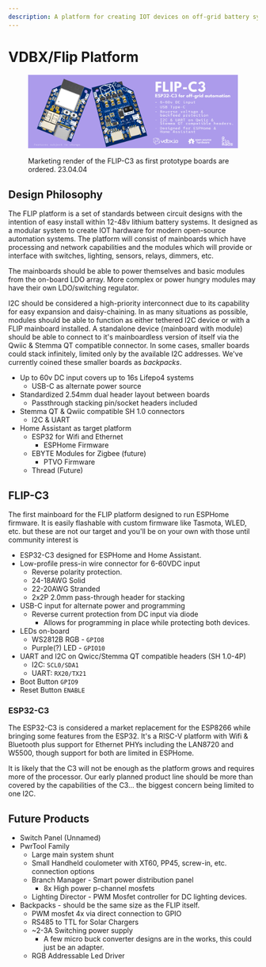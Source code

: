 ```yaml
---
description: A platform for creating IOT devices on off-grid battery systems.
---
```


# VDBX/Flip Platform

<figure><img src="../../.gitbook/assets/FlIP-C3 render 0.9.0 23.4 (1).jpg" alt=""><figcaption><p>Marketing render of the FLIP-C3 as first prototype boards are ordered. 23.04.04</p></figcaption></figure>

## Design Philosophy

The FLIP platform is a set of standards between circuit designs with the intention of easy install within 12-48v lithium battery systems. It designed as a modular system to create IOT hardware for modern open-source automation systems. The platform will consist of mainboards which have processing and network capabilities and the modules which will provide or interface with switches, lighting, sensors, relays, dimmers, etc.

The mainboards should be able to power themselves and basic modules from the on-board LDO array. More complex or power hungry modules may have their own LDO/switching regulator.&#x20;

I2C should be considered a high-priority interconnect due to its capability for easy expansion and daisy-chaining. In as many situations as possible, modules should be able to function as either tethered I2C device or with a FLIP mainboard installed. A standalone device (mainboard with module) should be able to connect to it's mainboardless version of itself via the Qwiic & Stemma QT compatible connector. In some cases, smaller boards could stack infinitely, limited only by the available I2C addresses. We've currently coined these smaller boards as _backpacks_.

* Up to 60v DC input covers up to 16s Lifepo4 systems
  * USB-C as alternate power source
* Standardized 2.54mm dual header layout between boards
  * Passthrough stacking pin/socket headers included
* Stemma QT & Qwiic compatible SH 1.0 connectors
  * I2C & UART
* Home Assistant as target platform
  * ESP32 for Wifi and Ethernet
    * ESPHome Firmware
  * EBYTE Modules for Zigbee (future)
    * PTVO Firmware
  * Thread (Future)

## FLIP-C3

The first mainboard for the FLIP platform designed to run ESPHome firmware. It is easily flashable with custom firmware like Tasmota, WLED, etc. but these are not our target and you'll be on your own with those until community interest is&#x20;

* ESP32-C3 designed for ESPHome and Home Assistant.
* Low-profile press-in wire connector for 6-60VDC input
  * Reverse polarity protection.
  * 24-18AWG Solid
  * 22-20AWG Stranded
  * 2x2P 2.0mm pass-through header for stacking
* USB-C input for alternate power and programming
  * Reverse current protection from DC input via diode
    * Allows for programming in place while protecting both devices.
* LEDs on-board
  * WS2812B RGB - `GPIO8`
  * Purple(?) LED - `GPIO10`
* UART and I2C on Qwicc/Stemma QT compatible headers (SH 1.0-4P)
  * I2C:  `SCL0/SDA1`
  * UART:  `RX20/TX21`
* Boot Button `GPIO9`
* Reset Button `ENABLE`

### ESP32-C3

The ESP32-C3 is considered a market replacement for the ESP8266 while bringing some features from the ESP32. It's a RISC-V platform with Wifi & Bluetooth plus support for Ethernet PHYs including the LAN8720 and W5500, though support for both are limited in ESPHome.

It is likely that the C3 will not be enough as the platform grows and requires more of the processor. Our early planned product line should be more than covered by the capabilities of the C3... the biggest concern being limited to one I2C.

## Future Products

* Switch Panel (Unnamed)
* PwrTool Family
  * Large main system shunt
  * Small Handheld coulometer with XT60, PP45, screw-in, etc. connection options
  * Branch Manager - Smart power distribution panel&#x20;
    * 8x High power p-channel mosfets
  * Lighting Director - PWM Mosfet controller for DC lighting devices.
* Backpacks - should be the same size as the FLIP itself.
  * PWM mosfet 4x via direct connection to GPIO
  * RS485 to TTL for Solar Chargers
  * \~2-3A Switching power supply
    * A few micro buck converter designs are in the works, this could just be an adapter.
  * RGB Addressable Led Driver
